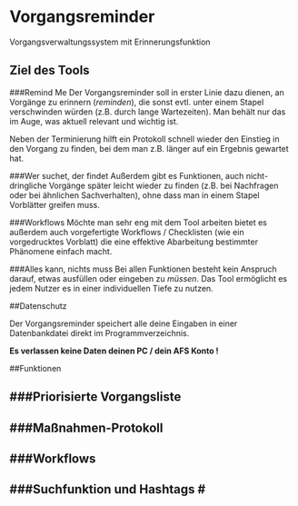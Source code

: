 # Vorgangsreminder
Vorgangsverwaltungssystem mit Erinnerungsfunktion

## Ziel des Tools

###Remind Me
Der Vorgangsreminder soll in erster Linie dazu dienen, an Vorgänge zu erinnern (*reminden*), die sonst evtl. unter einem Stapel verschwinden würden (z.B. durch lange Wartezeiten). Man behält nur das im Auge, was aktuell relevant und wichtig ist.

Neben der Terminierung hilft ein Protokoll schnell wieder den Einstieg in den Vorgang zu finden, bei dem man z.B. länger auf ein Ergebnis gewartet hat.


###Wer suchet, der findet
Außerdem gibt es Funktionen, auch nicht-dringliche Vorgänge später leicht wieder zu finden (z.B. bei Nachfragen oder bei ähnlichen Sachverhalten), ohne dass man in einem Stapel Vorblätter greifen muss.


###Workflows
Möchte man sehr eng mit dem Tool arbeiten bietet es außerdem auch vorgefertigte Workflows / Checklisten (wie ein vorgedrucktes Vorblatt) die eine effektive Abarbeitung bestimmter Phänomene einfach macht.


###Alles kann, nichts muss
Bei allen Funktionen besteht kein Anspruch darauf, etwas ausfüllen oder eingeben zu *müssen*. Das Tool ermöglicht es jedem Nutzer es in einer individuellen Tiefe zu nutzen.


##Datenschutz

Der Vorgangsreminder speichert alle deine Eingaben in einer Datenbankdatei direkt im Programmverzeichnis.

**Es verlassen keine Daten deinen PC / dein AFS Konto !**


##Funktionen

###Priorisierte Vorgangsliste
-

###Maßnahmen-Protokoll
-

###Workflows
-

###Suchfunktion und Hashtags &#35;
-
